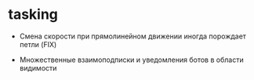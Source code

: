 ﻿
# tasking

+ Смена скорости при прямолинейном движении иногда порождает петли (FIX)

- Множественные взаимоподписки и уведомления ботов в области видимости
